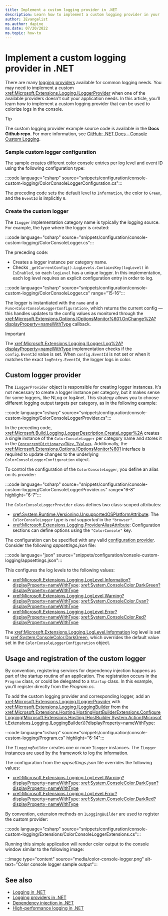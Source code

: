 ```yaml
---
title: Implement a custom logging provider in .NET
description: Learn how to implement a custom logging provider in your .NET applications.
author: IEvangelist
ms.author: dapine
ms.date: 07/20/2022
ms.topic: how-to
---
```


# Implement a custom logging provider in .NET

There are many [logging providers](logging-providers.md) available for common logging needs. You may need to implement a custom <xref:Microsoft.Extensions.Logging.ILoggerProvider> when one of the available providers doesn't suit your application needs. In this article, you'll learn how to implement a custom logging provider that can be used to colorize logs in the console.

> [!TIP]
> The custom logging provider example source code is available in the **Docs Github repo**. For more information, see [GitHub: .NET Docs - Console Custom Logging](https://github.com/dotnet/docs/tree/main/docs/core/extensions/snippets/configuration/console-custom-logging).

### Sample custom logger configuration

The sample creates different color console entries per log level and event ID using the following configuration type:

:::code language="csharp" source="snippets/configuration/console-custom-logging/ColorConsoleLoggerConfiguration.cs":::

The preceding code sets the default level to `Information`, the color to `Green`, and the `EventId` is implicitly `0`.

### Create the custom logger

The `ILogger` implementation category name is typically the logging source. For example, the type where the logger is created:

:::code language="csharp" source="snippets/configuration/console-custom-logging/ColorConsoleLogger.cs":::

The preceding code:

- Creates a logger instance per category name.
- Checks `_getCurrentConfig().LogLevels.ContainsKey(logLevel)` in `IsEnabled`, so each `logLevel` has a unique logger. In this implementation, each log level requires an explicit configuration entry in order to log.

:::code language="csharp" source="snippets/configuration/console-custom-logging/ColorConsoleLogger.cs" range="15-16":::

The logger is instantiated with the `name` and a `Func<ColorConsoleLoggerConfiguration>`, which returns the current config &mdash; this handles updates to the config values as monitored through the <xref:Microsoft.Extensions.Options.IOptionsMonitor%601.OnChange%2A?displayProperty=nameWithType> callback.

> [!IMPORTANT]
> The <xref:Microsoft.Extensions.Logging.ILogger.Log%2A?displayProperty=nameWithType> implementation checks if the `config.EventId` value is set. When `config.EventId` is not set or when it matches the exact `logEntry.EventId`, the logger logs in color.

## Custom logger provider

The `ILoggerProvider` object is responsible for creating logger instances. It's not necessary to create a logger instance per category, but it makes sense for some loggers, like NLog or log4net. This strategy allows you to choose different logging output targets per category, as in the following example:

:::code language="csharp" source="snippets/configuration/console-custom-logging/ColorConsoleLoggerProvider.cs":::

In the preceding code, <xref:Microsoft.Build.Logging.LoggerDescription.CreateLogger%2A> creates a single instance of the `ColorConsoleLogger` per category name and stores it in the [`ConcurrentDictionary<TKey,TValue>`](/dotnet/api/system.collections.concurrent.concurrentdictionary-2). Additionally, the <xref:Microsoft.Extensions.Options.IOptionsMonitor%601> interface is required to update changes to the underlying `ColorConsoleLoggerConfiguration` object.

To control the configuration of the `ColorConsoleLogger`, you define an alias on its provider:

:::code language="csharp" source="snippets/configuration/console-custom-logging/ColorConsoleLoggerProvider.cs" range="6-8" highlight="6-7":::

The `ColorConsoleLoggerProvider` class defines two class-scoped attributes:

- <xref:System.Runtime.Versioning.UnsupportedOSPlatformAttribute>: The `ColorConsoleLogger` type is _not supported_ in the `"browser"`.
- <xref:Microsoft.Extensions.Logging.ProviderAliasAttribute>: Configuration sections can define options using the `"ColorConsole"` key.

The configuration can be specified with any valid [configuration provider](configuration-providers.md). Consider the following _appsettings.json_ file:

:::code language="json" source="snippets/configuration/console-custom-logging/appsettings.json":::

This configures the log levels to the following values:

- <xref:Microsoft.Extensions.Logging.LogLevel.Information?displayProperty=nameWithType>: <xref:System.ConsoleColor.DarkGreen?displayProperty=nameWithType>
- <xref:Microsoft.Extensions.Logging.LogLevel.Warning?displayProperty=nameWithType>: <xref:System.ConsoleColor.Cyan?displayProperty=nameWithType>
- <xref:Microsoft.Extensions.Logging.LogLevel.Error?displayProperty=nameWithType>: <xref:System.ConsoleColor.Red?displayProperty=nameWithType>

The <xref:Microsoft.Extensions.Logging.LogLevel.Information> log level is set to <xref:System.ConsoleColor.DarkGreen>, which overrides the default value set in the `ColorConsoleLoggerConfiguration` object.

## Usage and registration of the custom logger

By convention, registering services for dependency injection happens as part of the startup routine of an application. The registration occurs in the `Program` class, or could be delegated to a `Startup` class. In this example, you'll register directly from the _Program.cs_.

To add the custom logging provider and corresponding logger, add an <xref:Microsoft.Extensions.Logging.ILoggerProvider> with <xref:Microsoft.Extensions.Logging.ILoggingBuilder> from the <xref:Microsoft.Extensions.Hosting.HostingHostBuilderExtensions.ConfigureLogging(Microsoft.Extensions.Hosting.IHostBuilder,System.Action{Microsoft.Extensions.Logging.ILoggingBuilder})?displayProperty=nameWithType>:

:::code language="csharp" source="snippets/configuration/console-custom-logging/Program.cs" highlight="6-14":::

The `ILoggingBuilder` creates one or more `ILogger` instances. The `ILogger` instances are used by the framework to log the information.

The configuration from the _appsettings.json_ file overrides the following values:

- <xref:Microsoft.Extensions.Logging.LogLevel.Warning?displayProperty=nameWithType>: <xref:System.ConsoleColor.DarkCyan?displayProperty=nameWithType>
- <xref:Microsoft.Extensions.Logging.LogLevel.Error?displayProperty=nameWithType>: <xref:System.ConsoleColor.DarkRed?displayProperty=nameWithType>

By convention, extension methods on `ILoggingBuilder` are used to register the custom provider:

:::code language="csharp" source="snippets/configuration/console-custom-logging/Extensions/ColorConsoleLoggerExtensions.cs":::

Running this simple application will render color output to the console window similar to the following image:

:::image type="content" source="media/color-console-logger.png" alt-text="Color console logger sample output":::

## See also

- [Logging in .NET](logging.md)
- [Logging providers in .NET](logging-providers.md)
- [Dependency injection in .NET](dependency-injection.md)
- [High-performance logging in .NET](high-performance-logging.md)
